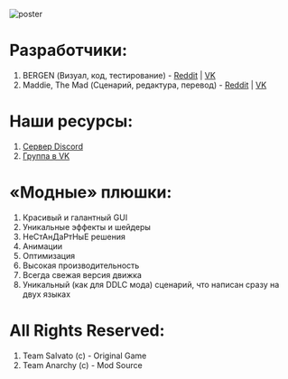 ![poster](https://github.com/b3rg3n/ts/assets/124900745/99c0df04-b0fa-40e7-818d-38c97ad62d4e)
# Разработчики:
1. BERGEN (Визуал, код, тестирование) - [Reddit](https://www.reddit.com/user/iamnineoneone/) | [VK](https://vk.com/b3rg3n)
2. Maddie, The Mad (Сценарий, редактура, перевод) - [Reddit](https://www.reddit.com/user/Neljas/) | [VK](https://vk.com/maddiethemad)

# Наши ресурсы:
1. [Сервер Discord](https://discord.com/invite/8B3eKkU37q)
2. [Группа в VK](https://vk.com/teamanarkhisty)

# «Модные» плюшки:
1. Красивый и галантный GUI
2. Уникальные эффекты и шейдеры
3. НеСтАнДаРтНыЕ решения
4. Анимации
5. Оптимизация
6. Высокая производительность
7. Всегда свежая версия движка
8. Уникальный (как для DDLC мода) сценарий, что написан сразу на двух языках

# All Rights Reserved:
1. Team Salvato (c) - Original Game
2. Team Anarchy (c) - Mod Source
